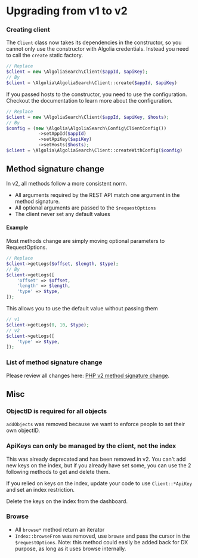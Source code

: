 # Upgrading from v1 to v2

### Creating client

The `Client` class now takes its dependencies in the constructor, so you cannot only use the
constructor with Algolia credentials. Instead you need to call the `create` static factory.

```php
// Replace
$client = new \AlgoliaSearch\Client($appId, $apiKey);
// By
$client = \Algolia\AlgoliaSearch\Client::create($appId, $apiKey)
```

If you passed hosts to the constructor, you need to use the configuration. Checkout the
documentation to learn more about the configuration.

```php
// Replace
$client = new \AlgoliaSearch\Client($appId, $apiKey, $hosts);
// By
$config = (new \Algolia\AlgoliaSearch\Config\ClientConfig())
            ->setAppId($appId)
            ->setApiKey($apiKey)
            ->setHosts($hosts);
$client = \Algolia\AlgoliaSearch\Client::createWithConfig($config)
```


## Method signature change

In v2, all methods follow a more consistent norm.

* All arguments required by the REST API match one argument in the method signature.
* All optional arguments are passed to the `$requestOptions`
* The client never set any default values

#### Example

Most methods change are simply moving optional parameters to RequestOptions.

```php
// Replace
$client->getLogs($offset, $length, $type);
// By
$client->getLogs([
    'offset' => $offset,
    'length' => $length,
    'type' => $type,
]);
```

This allows you to use the default value without passing them

```php
// v1
$client->getLogs(0, 10, $type);
// v2
$client->getLogs([
    'type' => $type,
]);
```

### List of method signature change

Please review all changes here: [PHP v2 method signature change]().


## Misc

### ObjectID is required for all objects

`addObjects` was removed because we want to enforce people to set their own objectID.

### ApiKeys can only be managed by the client, not the index

This was already deprecated and has been removed in v2. You can't add new keys on the index,
but if you already have set some, you can use the 2 following methods to get and delete them.

If you relied on keys on the index, update your code to use `Client::*ApiKey` and set an index restriction.

Delete the keys on the index from the dashboard.

### Browse

* All `browse*` method return an iterator
* `Index::browseFrom` was removed, use `browse` and pass the cursor in the `$requestOptions`.
Note: this method could easily be added back for DX purpose, as long as it uses browse internally.
